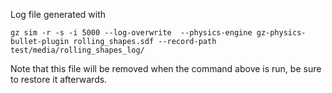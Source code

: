 Log file generated with


`gz sim -r -s -i 5000 --log-overwrite  --physics-engine gz-physics-bullet-plugin rolling_shapes.sdf --record-path test/media/rolling_shapes_log/`

Note that this file will be removed when the command above is run,
be sure to restore it afterwards.
